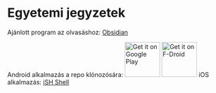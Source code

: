 # Egyetemi jegyzetek

Ajánlott program az olvasáshoz: [Obsidian](https://obsidian.md/)

Android alkalmazás a repo klónozósára:
[<img src="https://play.google.com/intl/en_us/badges/images/generic/en_badge_web_generic.png" alt="Get it on Google Play" height="80">](https://play.google.com/store/apps/details?id=com.manichord.mgit) 
[<img src="https://f-droid.org/badge/get-it-on.png" alt="Get it on F-Droid" height="80">](https://f-droid.org/packages/com.manichord.mgit)
iOS alkalmazás: [iSH Shell](https://apps.apple.com/us/app/ish-shell/id1436902243)
